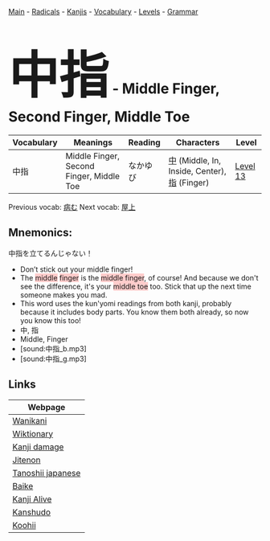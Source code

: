 <style> bigfont {font-size: 100px}</style>
[Main](../README.md) -
[Radicals](../radicals.md) -
[Kanjis](../kanjis.md) -
[Vocabulary](../vocabulary.md) -
[Levels](../levels.md) -
[Grammar](../grammar.md)
# <bigfont> 中指</bigfont> - Middle Finger, Second Finger, Middle Toe 

| Vocabulary | Meanings | Reading | Characters | Level |
| --- | --- | --- | --- | --- |
| 中指 | Middle Finger, Second Finger, Middle Toe | なかゆび |  [中](../kanjis/中.md) (Middle, In, Inside, Center), [指](../kanjis/指.md) (Finger) | [Level 13](../levels/wk_level13.md) |

Previous vocab: [病む](病む.md) Next vocab: [屋上](屋上.md) 

## Mnemonics:
中指を立てるんじゃない！
* Don’t stick out your middle finger!
* The <span style="background-color:#ffcccb"> middle</span> <span style="background-color:#ffcccb"> finger</span> is the <span style="background-color:#ffcccb"> middle finger</span>, of course! And because we don't see the difference, it's your <span style="background-color:#ffcccb"> middle toe</span> too. Stick that up the next time someone makes you mad.
* This word uses the kun'yomi readings from both kanji, probably because it includes body parts. You know them both already, so now you know this too!
* 中, 指
* Middle, Finger
* [sound:中指_b.mp3]
* [sound:中指_g.mp3]


## Links 

| Webpage |
| --- |
| [Wanikani          ](https://www.wanikani.com/kanji/中指) |
| [Wiktionary        ](https://en.wiktionary.org/wiki/中指) |
| [Kanji damage      ](http://www.kanjidamage.com/kanji/search?utf8=✓&q=中指) |
| [Jitenon           ](https://jitenon.com/kanji/中指) |
| [Tanoshii japanese ](https://www.tanoshiijapanese.com/dictionary/kanji.cfm?k=中指) |
| [Baike             ](https://baike.baidu.com/item/中指) |
| [Kanji Alive       ](https://app.kanjialive.com/中指) |
| [Kanshudo          ](https://www.kanshudo.com/searchmn?q=中指) |
| [Koohii            ](https://kanji.koohii.com/study/kanji/中指) |
